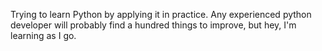 Trying to learn Python by applying it in practice.
Any experienced python developer will probably find a hundred things to improve, but hey, I'm learning as I go.
